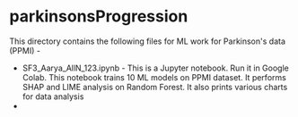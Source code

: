 # parkinsonsProgression

This directory contains the following files for ML work for Parkinson's data (PPMI) - 
* SF3_Aarya_AllN_123.ipynb - This is a Jupyter notebook.  Run it in Google Colab.  This notebook trains 10 ML models on PPMI dataset.  It performs SHAP and LIME analysis on Random Forest.  It also prints various charts for data analysis
* 
